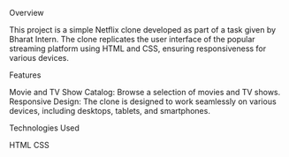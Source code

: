 Overview

This project is a simple Netflix clone developed as part of a task given by Bharat Intern. The clone replicates the user interface of the popular streaming platform using HTML and CSS, ensuring responsiveness for various devices.

Features

Movie and TV Show Catalog: Browse a selection of movies and TV shows.
Responsive Design: The clone is designed to work seamlessly on various devices, including desktops, tablets, and smartphones.

Technologies Used

HTML
CSS
